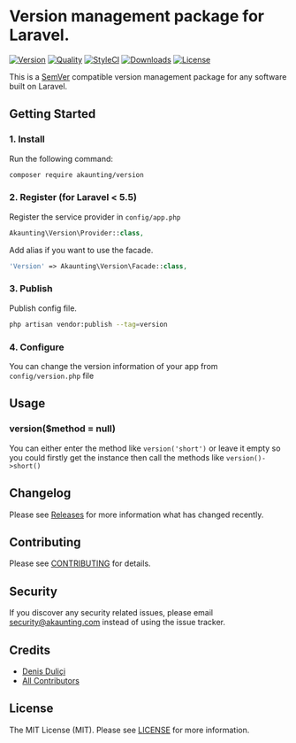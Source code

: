 # Version management package for Laravel.

[![Version](https://poser.pugx.org/akaunting/version/v/stable.svg)](https://github.com/akaunting/version/releases)
[![Quality](https://scrutinizer-ci.com/g/akaunting/version/badges/quality-score.png?b=master)](https://scrutinizer-ci.com/g/akaunting/version)
[![StyleCI](https://styleci.io/repos/101269981/shield?style=flat&branch=master)](https://styleci.io/repos/101269981)
[![Downloads](https://poser.pugx.org/akaunting/version/d/total.svg)](https://github.com/akaunting/version)
[![License](https://poser.pugx.org/akaunting/version/license.svg)](LICENSE.md)

This is a [SemVer](http://semver.org) compatible version management package for any software built on Laravel.

## Getting Started

### 1. Install

Run the following command:

```bash
composer require akaunting/version
```

### 2. Register (for Laravel < 5.5)

Register the service provider in `config/app.php`

```php
Akaunting\Version\Provider::class,
```

Add alias if you want to use the facade.

```php
'Version' => Akaunting\Version\Facade::class,
```

### 3. Publish

Publish config file.

```bash
php artisan vendor:publish --tag=version
```


### 4. Configure

You can change the version information of your app from `config/version.php` file

## Usage

### version($method = null)

You can either enter the method like `version('short')` or leave it empty so you could firstly get the instance then call the methods like `version()->short()`

## Changelog

Please see [Releases](../../releases) for more information what has changed recently.

## Contributing

Please see [CONTRIBUTING](CONTRIBUTING.md) for details.

## Security

If you discover any security related issues, please email security@akaunting.com instead of using the issue tracker.

## Credits

- [Denis Duliçi](https://github.com/denisdulici)
- [All Contributors](../../contributors)

## License

The MIT License (MIT). Please see [LICENSE](LICENSE.md) for more information.